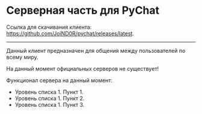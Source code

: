 # Серверная часть для PyChat 

Ссылка для скачивания клиента: https://github.com/JoiND0R/pychat/releases/latest.
____


Данный клиент предназначен для общения между пользователей по всему миру.

На данный момент официальных серверов не существует!


Функционал сервера на данный момент:
+ Уровень списка 1. Пункт 1.
+ Уровень списка 1. Пункт 2.
+ Уровень списка 1. Пункт 3.
